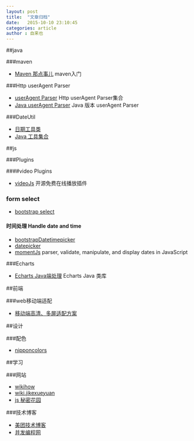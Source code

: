 ```yaml
---
layout: post
title:  "文章归档"
date:   2015-10-10 23:10:45
categories: article
author : 自来也
---
```


##java

###maven
- [Maven 那点事儿](http://my.oschina.net/huangyong/blog/194583) maven入门

###Http userAgent Parser
- [userAgent Parser](https://github.com/ua-parser) Http userAgent Parser集合
- [Java userAgent Parser](https://github.com/HaraldWalker/user-agent-utils/tree/master) Java 版本 userAgent Parser

###DateUtil
- [日期工具类](http://dylanxu.iteye.com/blog/1450069) 
- [Java 工具集合](https://github.com/looly/common-tools)


##js

###Plugins

####video Plugins

- [videoJs](https://github.com/videojs/video.js) 开源免费在线播放插件

### form select
- [bootstrap select](http://silviomoreto.github.io/bootstrap-select/)

#### 时间处理 Handle date and time

- [bootstrapDatetimepicker](https://eonasdan.github.io/bootstrap-datetimepicker/)
- [datepicker](https://github.com/eternicode/bootstrap-datepicker)
- [momentJs](http://momentjs.com/) parser, validate, manipulate, and display dates in JavaScript

###Echarts
- [Echarts Java端处理](https://github.com/abel533/ECharts) Echarts Java 类库

##前端

###web移动端适配
- [移动端高清、多屏适配方案](http://www.html-js.com/article/Mobile-terminal-H5-mobile-terminal-HD-multi-screen-adaptation-scheme%203041)


##设计

###配色
- [nipponcolors](http://nipponcolors.com/#asagi)

##学习

###网站
- [wikihow](http://zh.wikihow.com/%E9%A6%96%E9%A1%B5)
- [wiki.jikexueyuan](http://wiki.jikexueyuan.com/)
- [js 秘密花园](http://bonsaiden.github.io/JavaScript-Garden/zh/)

###技术博客
- [美团技术博客](http://tech.meituan.com/)
- [并发编程网](http://ifeve.com/)

